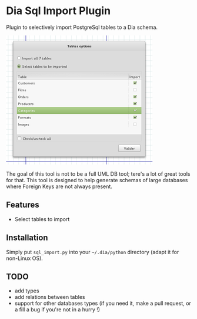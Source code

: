 # Dia Sql Import Plugin

Plugin to selectively import PostgreSql tables to a Dia schema.

![](screenshot.png)

The goal of this tool is not to be a full UML DB tool; tere's a lot of great tools for that.
This tool is designed to help generate schemas of large databases where Foreign Keys are not always present.

## Features

  * Select tables to import

## Installation

Simply put `sql_import.py` into your `~/.dia/python` directory (adapt it for non-Linux OS).

## TODO

  * add types
  * add relations between tables
  * support for other databases types (if you need it, make a pull request, or a fill a bug if you're not in a hurry !)